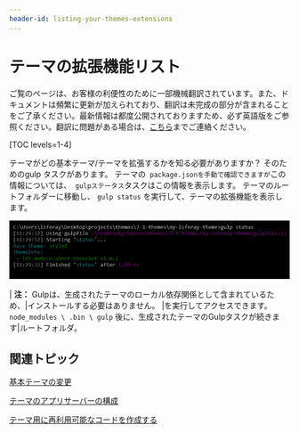 ```yaml
---
header-id: listing-your-themes-extensions
---
```


# テーマの拡張機能リスト

<p class="alert alert-info"><span class="wysiwyg-color-blue120">ご覧のページは、お客様の利便性のために一部機械翻訳されています。また、ドキュメントは頻繁に更新が加えられており、翻訳は未完成の部分が含まれることをご了承ください。最新情報は都度公開されておりますため、必ず英語版をご参照ください。翻訳に問題がある場合は、<a href="mailto:support-content-jp@liferay.com">こちら</a>までご連絡ください。</span></p>

[TOC levels=1-4]

テーマがどの基本テーマ/テーマを拡張するかを知る必要がありますか？ そのためのgulp タスクがあります。 テーマの` package.jsonを手動で確認できますが`この 情報については、` gulpステータス`タスクはこの情報を表示します。 テーマのルートフォルダーに移動し、 `gulp status` を実行して、テーマの拡張機能を表示します。

![図1： <code>gulp status</code> タスクを実行して、テーマの現在の拡張機能を一覧表示します。](../../../../images/theme-dev-listing-theme-extensions.png)

| **注：** Gulpは、生成されたテーマのローカル依存関係として含まれているため、|インストールする必要はありません。 |を実行してアクセスできます。 `node_modules \ .bin \ gulp` 後に、生成されたテーマのGulpタスクが続きます|ルートフォルダ。

## 関連トピック

[基本テーマの変更](/docs/7-1/tutorials/-/knowledge_base/t/changing-your-base-theme)

[テーマのアプリサーバーの構成](/docs/7-1/tutorials/-/knowledge_base/t/configuring-your-themes-app-server)

[テーマ用に再利用可能なコードを作成する](/docs/7-1/tutorials/-/knowledge_base/t/creating-reusable-pieces-of-code-for-your-themes)

